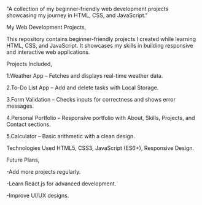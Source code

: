"A collection of my beginner-friendly web development projects showcasing my journey in HTML, CSS, and JavaScript."

My Web Development Projects,

This repository contains beginner-friendly projects I created while learning HTML, CSS, and JavaScript.
It showcases my skills in building responsive and interactive web applications.

Projects Included,

1.Weather App – Fetches and displays real-time weather data.

2.To-Do List App – Add and delete tasks with Local Storage.

3.Form Validation – Checks inputs for correctness and shows error messages.

4.Personal Portfolio – Responsive portfolio with About, Skills, Projects, and Contact sections.

5.Calculator – Basic arithmetic with a clean design.

Technologies Used
HTML5, CSS3, JavaScript (ES6+), Responsive Design.

Future Plans,

-Add more projects regularly.

-Learn React.js for advanced development.

-Improve UI/UX designs.
